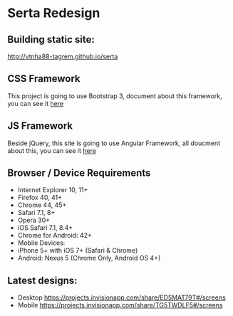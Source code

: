 <h1>Serta Redesign</h1>
<h2>Building static site:</h2>
<p>
    <a href="http://vtnha88-tagrem.github.io/serta/">http://vtnha88-tagrem.github.io/serta</a>
</p>

<h2>CSS Framework</h2>
<p>This project is going to use Bootstrap 3, document about this framework, you can see it <a href="http://getbootstrap.com/">here</a></p>
<h2>JS Framework</h2>
<p>Beside jQuery, this site is going to use Angular Framework, all doucment about this, you can see it <a href="https://angularjs.org/">here</a></p>

<h2>Browser / Device Requirements</h2>
<ul>
    <li>Internet Explorer 10, 11+</li>
    <li>Firefox 40, 41+</li>
    <li>Chrome 44, 45+</li>
    <li>Safari 7.1, 8+</li>
    <li>Opera 30+</li>
    <li>iOS Safari 7.1, 8.4+</li>
    <li>Chrome for Android: 42+</li>
    <li>Mobile Devices:</li>
    <li>iPhone 5+ with iOS 7+ (Safari &amp; Chrome)</li>
    <li>Android: Nexus 5 (Chrome Only, Android OS 4+)</li>
</ul>

<h2>Latest designs:</h2>
<ul>
<li>Desktop <a href="https://projects.invisionapp.com/share/ED5MAT79T#/screens">https://projects.invisionapp.com/share/ED5MAT79T#/screens</a></li>
<li>Mobile <a href="https://projects.invisionapp.com/share/TG5TWDLF5#/screens">https://projects.invisionapp.com/share/TG5TWDLF5#/screens</a></li>
</ul>
